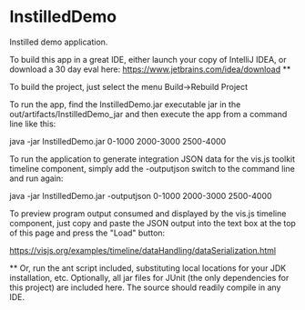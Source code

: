 # InstilledDemo
Instilled demo application.

To build this app in a great IDE, either launch your copy of IntelliJ IDEA, or 
download a 30 day eval here: https://www.jetbrains.com/idea/download  **

To build the project, just select the menu Build->Rebuild Project

To run the app, find the InstilledDemo.jar executable jar in the out/artifacts/InstilledDemo_jar and then execute the app from
a command line like this:

java -jar InstilledDemo.jar 0-1000 2000-3000 2500-4000

To run the application to generate integration JSON data for the vis.js toolkit timeline component, simply add the -outputjson switch
to the command line and run again:

java -jar InstilledDemo.jar -outputjson 0-1000 2000-3000 2500-4000

To preview program output consumed and displayed by the vis.js timeline component, just copy and paste the JSON output
into the text box at the top of this page and press the "Load" button:

https://visjs.org/examples/timeline/dataHandling/dataSerialization.html

** Or, run the ant script included, substituting local locations for your JDK installation, etc.
   Optionally, all jar files for JUnit (the only dependencies for this project) are included here. The source should readily compile
   in any IDE.
